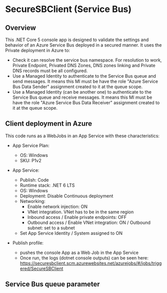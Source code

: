 ﻿# SecureSBClient (Service Bus)

## Overview

This .NET Core 5 console app is designed to validate the settings and behavior of an Azure Service Bus deployed in a secured manner.
It uses the Private deployment in Azure to:
- Check it can resolve the service bus namespace. For resolution to work, Private Endpoint, Privated DNS Zones, DNS zones linking and Private DNS records must be all configured.
- Use a Managed Identity to authenticate to the Service Bus queue and send messages. It means this MI must be have the role "Azure Service Bus Data Sender" assignment created to it at the queue scope.
- Use a Managed Identity (can be another one) to authenticate to the Service Bus queue and receive messages. It means this MI must be have the role "Azure Service Bus Data Receiver" assignment created to it at the queue scope.

## Client deployment in Azure

This code runs as a WebJobs in an App Service with these characteristics:
- App Service Plan:
	- OS: Windows
	- SKU: P1v2

- App Service:
	- Publish: Code
	- Runtime stack: .NET 6 LTS
	- OS: Windows
	- Deployment: Disable Continuous deployment
	- Networking:
		- Enable network injection: ON	
		- VNet integration. VNet has to be in the same region
		- Inbound access / Enable private endpoints: OFF
		- Outbound access / Enable VNet integration: ON / Outbound subnet: set to a subnet
	- Set App Service Identity / System assigned to ON

- Publish profile:
	- pushes the console App as a Web Job in the App Service
	- Once run, the logs (dotnet console outputs) can be seen here: https://securesbclient.scm.azurewebsites.net/azurejobs/#/jobs/triggered/SecureSBClient


## Service Bus queue parameter